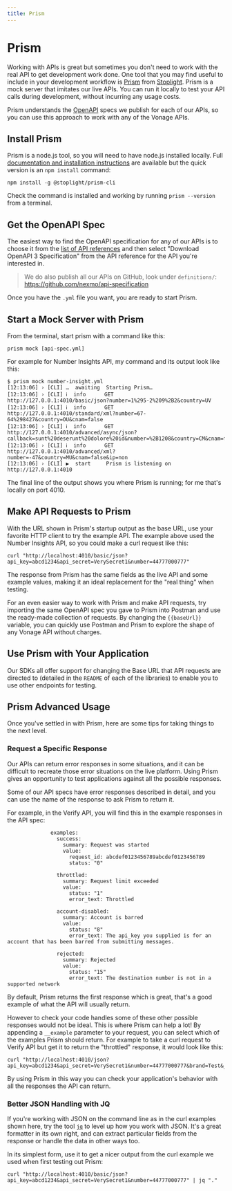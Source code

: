 ```yaml
---
title: Prism
---
```


# Prism

Working with APIs is great but sometimes you don't need to work with the real API to get development work done. One tool that you may find useful to include in your development workflow is [Prism](https://stoplight.io/open-source/prism/) from [Stoplight](https://stoplight.io/). Prism is a mock server that imitates our live APIs. You can run it locally to test your API calls during development, without incurring any usage costs.

Prism understands the [OpenAPI](/concepts/guides/openapi) specs we publish for each of our APIs, so you can use this approach to work with any of the Vonage APIs.

## Install Prism

Prism is a node.js tool, so you will need to have node.js installed locally. Full [documentation and installation instructions](https://github.com/stoplightio/prism#installation) are available but the quick version is an `npm install` command:

```
npm install -g @stoplight/prism-cli
```

Check the command is installed and working by running `prism --version` from a terminal.

## Get the OpenAPI Spec

The easiest way to find the OpenAPI specification for any of our APIs is to choose it from the [list of API references](https://developer.nexmo.com/api) and then select "Download OpenAPI 3 Specification" from the API reference for the API you're interested in.

> We do also publish all our APIs on GitHub, look under `definitions/`: <https://github.com/nexmo/api-specification>

Once you have the `.yml` file you want, you are ready to start Prism.

## Start a Mock Server with Prism

From the terminal, start prism with a command like this:

```
prism mock [api-spec.yml]
```

For example for Number Insights API, my command and its output look like this:

```
$ prism mock number-insight.yml
[12:13:06] › [CLI] …  awaiting  Starting Prism…
[12:13:06] › [CLI] ℹ  info      GET        http://127.0.0.1:4010/basic/json?number=1%295-2%209%2B2&country=UV
[12:13:06] › [CLI] ℹ  info      GET        http://127.0.0.1:4010/standard/xml?number=67-64%298427&country=OU&cnam=false
[12:13:06] › [CLI] ℹ  info      GET        http://127.0.0.1:4010/advanced/async/json?callback=sunt%20deserunt%20dolore%20id&number=%2B1208&country=CM&cnam=false&ip=accusamus
[12:13:06] › [CLI] ℹ  info      GET        http://127.0.0.1:4010/advanced/xml?number=-47&country=MU&cnam=false&ip=non
[12:13:06] › [CLI] ▶  start     Prism is listening on http://127.0.0.1:4010
```

The final line of the output shows you where Prism is running; for me that's locally on port 4010.

## Make API Requests to Prism

With the URL shown in Prism's startup output as the base URL, use your favorite HTTP client to try the example API. The example above used the Number Insights API, so you could make a curl request like this:

```
curl "http://localhost:4010/basic/json?api_key=abcd1234&api_secret=VerySecret1&number=44777000777"
```

The response from Prism has the same fields as the live API and some example values, making it an ideal replacement for the "real thing" when testing.

For an even easier way to work with Prism and make API requests, try importing the same OpenAPI spec you gave to Prism into Postman and use the ready-made collection of requests. By changing the `{{baseUrl}}` variable, you can quickly use Postman and Prism to explore the shape of any Vonage API without charges.

## Use Prism with Your Application

Our SDKs all offer support for changing the Base URL that API requests are directed to (detailed in the `README` of each of the libraries) to enable you to use other endpoints for testing.

## Prism Advanced Usage

Once you've settled in with Prism, here are some tips for taking things to the next level.

### Request a Specific Response

Our APIs can return error responses in some situations, and it can be difficult to recreate those error situations on the live platform. Using Prism gives an opportunity to test applications against all the possible responses.

Some of our API specs have error responses described in detail, and you can use the name of the response to ask Prism to return it.

For example, in the Verify API, you will find this in the example responses in the API spec:

```
              examples:
                success:
                  summary: Request was started
                  value:
                    request_id: abcdef0123456789abcdef0123456789
                    status: "0"

                throttled:
                  summary: Request limit exceeded
                  value:
                    status: "1"
                    error_text: Throttled

                account-disabled:
                  summary: Account is barred
                  value:
                    status: "8"
                    error_text: The api_key you supplied is for an account that has been barred from submitting messages.

                rejected:
                  summary: Rejected
                  value:
                    status: "15"
                    error_text: The destination number is not in a supported network

```

By default, Prism returns the first response which is great, that's a good example of what the API will usually return.

However to check your code handles some of these other possible responses would not be ideal. This is where Prism can help a lot! By appending a `__example` parameter to your request, you can select which of the examples Prism should return. For example to take a curl request to Verify API but get it to return the "throttled" response, it would look like this:

```
curl "http://localhost:4010/json?api_key=abcd1234&api_secret=VerySecret1&number=44777000777&brand=Test&__example=throttled"
```

By using Prism in this way you can check your application's behavior with all the responses the API can return.

### Better JSON Handling with JQ

If you're working with JSON on the command line as in the curl examples shown here, try the tool [`jq`](https://stedolan.github.io/jq/) to level up how you work with JSON. It's a great formatter in its own right, and can extract particular fields from the response or handle the data in other ways too.

In its simplest form, use it to get a nicer output from the curl example we used when first testing out Prism:

```
curl "http://localhost:4010/basic/json?api_key=abcd1234&api_secret=VerySecret1&number=44777000777" | jq "."
```

